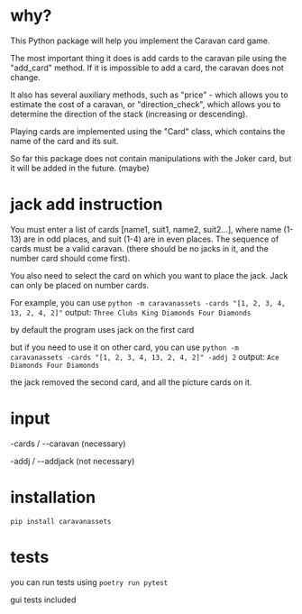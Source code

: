 # why?
This Python package will help you implement the Caravan card game.

The most important thing it does is add cards to the caravan pile using the "add_card" method. If it is impossible to add a card, the caravan does not change.

It also has several auxiliary methods, such as "price" - which allows you to estimate the cost of a caravan, or "direction_check", which allows you to determine the direction of the stack (increasing or descending).

Playing cards are implemented using the "Card" class, which contains the name of the card and its suit.

So far this package does not contain manipulations with the Joker card, but it will be added in the future. (maybe)

# jack add instruction

You must enter a list of cards [name1, suit1, name2, suit2...], where name (1-13) are in odd places, and suit (1-4) are in even places. The sequence of cards must be a valid caravan. (there should be no jacks in it, and the number card should come first).

You also need to select the card on which you want to place the jack. Jack can only be placed on number cards.

For example, you can use `python -m caravanassets -cards "[1, 2, 3, 4, 13, 2, 4, 2]"` 
output:
`Three Clubs
King Diamonds
Four Diamonds`

by default the program uses jack on the first card

but if you need to use it on other card, you can use
`python -m caravanassets -cards "[1, 2, 3, 4, 13, 2, 4, 2]" -addj 2` 
output:
`Ace Diamonds
Four Diamonds`

the jack removed the second card, and all the picture cards on it.

# input

-cards / --caravan (necessary)

-addj / --addjack (not necessary)

# installation
`pip install caravanassets`

# tests

you can run tests using `poetry run pytest`

gui tests included